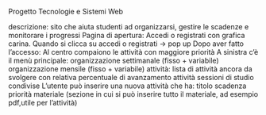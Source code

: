 Progetto Tecnologie e Sistemi Web 

descrizione: sito che aiuta studenti ad organizzarsi, gestire le scadenze e monitorare i progressi 
Pagina di apertura: 
Accedi o registrati con grafica carina. Quando si clicca su accedi o registrati → pop up 
Dopo aver fatto l’accesso: 
Al centro compaiono le attività con maggiore priorità
A sinistra c’è il menù principale: 
organizzazione settimanale (fisso + variabile)
organizzazione mensile (fisso + variabile)
attività: lista di attività ancora da svolgere con relativa percentuale di avanzamento
attività sessioni di studio condivise 
L’utente può inserire una nuova attività che ha: 
titolo 
scadenza
priorità 
materiale (sezione in cui si può inserire tutto il materiale, ad esempio pdf,utile per l’attività)   
